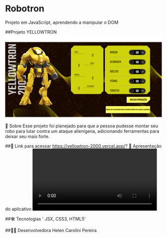 # Robotron
Projeto em JavaScript, aprendendo a manipular o DOM

##Projeto YELLOWTRON
![YELLOWTRON](https://github.com/HelenCarolini/Robotron/blob/main/img-yellowtron.png)
📄 Sobre
Esse projeto foi planejado para que a pessoa pudesse montar seu robo para lutar contra um ataque alienígena, adicionando ferramentas para deixar seu mais forte.

##🔗 Link para acessar
https://yellowtron-2000.vercel.app/?
📲 Apresentação do aplicativo
<video width="400" src="img/video-yellowtron.mp4" >

##🛠 Tecnologias
' JSX, CSS3, HTML5'


##👩‍💻 Desenvolvedora
Helen Carolini Pereira


